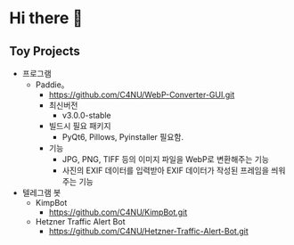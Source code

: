 # Hi there 👋

<!--
**C4NU/C4NU** is a ✨ _special_ ✨ repository because its `README.md` (this file) appears on your GitHub profile.

Here are some ideas to get you started:

- 🔭 I’m currently working on ...
- 🌱 I’m currently learning ...
- 👯 I’m looking to collaborate on ...
- 🤔 I’m looking for help with ...
- 💬 Ask me about ...
- 📫 How to reach me: ...
- 😄 Pronouns: ...
- ⚡ Fun fact: ...
-->

## Toy Projects

- 프로그램
  - Paddie。
    - https://github.com/C4NU/WebP-Converter-GUI.git
    - 최신버전
      - v3.0.0-stable
    - 빌드시 필요 패키지
      - PyQt6, Pillows, Pyinstaller 필요함.
    - 기능
      - JPG, PNG, TIFF 등의 이미지 파일을 WebP로 변환해주는 기능
      - 사진의 EXIF 데이터를 입력받아 EXIF 데이터가 작성된 프레임을 씌워주는 기능
- 텔레그램 봇
  - KimpBot
    - https://github.com/C4NU/KimpBot.git
  - Hetzner Traffic Alert Bot
    - https://github.com/C4NU/Hetzner-Traffic-Alert-Bot.git

